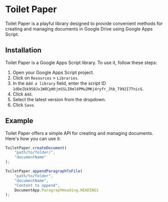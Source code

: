 # Toilet Paper

Toilet Paper is a playful library designed to provide convenient methods for creating and managing documents in Google Drive using Google Apps Script.

## Installation

Toilet Paper is a Google Apps Script library. To use it, follow these steps:

1. Open your Google Apps Script project.
2. Click on `Resources` > `Libraries`.
3. In the `Add a library` field, enter the script ID `1dOeIbk9S0Jx1W8CpNtjmSSLIRml6PMu2MKj4ryfr_Jhb_T992I7TnicG`.
4. Click `Add`.
5. Select the latest version from the dropdown.
6. Click `Save`.

## Example

Toilet Paper offers a simple API for creating and managing documents. Here's how you can use it:

```javascript
ToiletPaper.createDocument(
    "path/to/folder/", 
    "documentName"
);

ToiletPaper.appendParagraphToFile(
    "path/to/folder", 
    "documentName", 
    "Content to append", 
    DocumentApp.ParagraphHeading.HEADING1
);
```